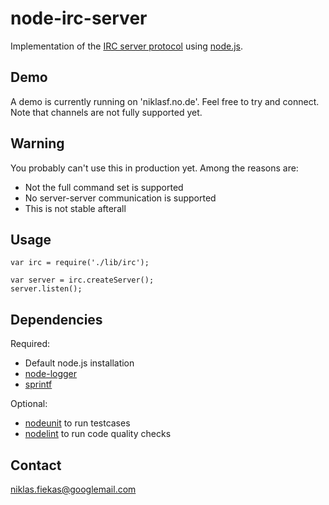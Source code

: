 node-irc-server
===============
Implementation of the
[IRC server protocol](http://www.apps.ietf.org/rfc/rfc2812.html) using
[node.js](http://nodejs.org).

Demo
----
A demo is currently running on 'niklasf.no.de'.
Feel free to try and connect. Note that channels are not fully supported yet.

Warning
-------
You probably can't use this in production yet. Among the reasons are:

- Not the full command set is supported
- No server-server communication is supported
- This is not stable afterall

Usage
-----

    var irc = require('./lib/irc');
    
    var server = irc.createServer();
    server.listen();

Dependencies
------------
Required:

- Default node.js installation
- [node-logger](https://github.com/quirkey/node-logger)
- [sprintf](https://github.com/maritz/node-sprintf)

Optional:

- [nodeunit](https://github.com/caolan/nodeunit) to run testcases
- [nodelint](https://github.com/tav/nodelint) to run code quality checks

Contact
-------
[niklas.fiekas@googlemail.com](mailto://niklas.fiekas@googlemail.com)
